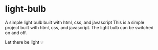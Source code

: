 # light-bulb
A simple light bulb built with html, css, and javascript
This is a simple project built with html, css, and javascript. The light bulb can be switched 
on and off.

Let there be light 💡
